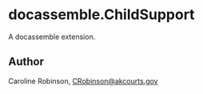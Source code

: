 # docassemble.ChildSupport

A docassemble extension.

## Author

Caroline Robinson, CRobinson@akcourts.gov


